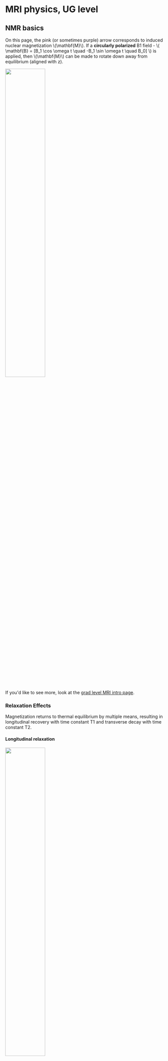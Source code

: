 

# MRI physics, UG level

## NMR basics

On this page, the pink (or sometimes purple) arrow corresponds to induced nuclear magnetization \\(\mathbf{M}\\). If a **circularly polarized** B1 field - \\( \mathbf{B} = [B_1 \cos \omega t \quad -B_1 \sin \omega t \quad B_0] \\) is applied, then \\(\mathbf{M}\\) can be made to rotate down away from equilibrium (aligned with z). 

<img src="images/Bloch_Bminus_lab.gif" width="50%">

If you'd like to see more, look at the [grad level MRI intro page](teaching-mri-intro.html).

### Relaxation Effects

Magnetization returns to thermal equilibrium by multiple means, resulting in longitudinal recovery with time constant T1 and transverse decay with time constant T2.

#### Longitudinal relaxation

<img src="images/M_bloch_t1.gif" width="50%">

#### Transverse relaxation

<img src="images/M_bloch_t2graph.gif" width="50%">

Transverse relaxation can be subdivided into irreversible decay due to random interactions (T2):

<img src="images/M_bloch_t2.gif" width="30%">

and reversible decay due to microscopic (but constant) field perturbations (T2'):

<img src="images/M_bloch_t2prime.gif" width="30%">

The reversible decay can be recovered by applying a second RF pulse to form a **SPIN ECHO**
<img src="images/M_spin_echo.gif" width="90%">

More generally, after excitation by 90 degree pulse, the magnetization will return to equilibrium by a combination of T1 and T2 relaxation. This is called a **Free Indunction Decay (FID)**

<img src="images/FID_lab.gif" width="60%">

Note that \\(\mathbf{M}\\) *does not* rotate back to equilibrium - the transverse and longitudinal relaxation components are independent. Note also that the Larmor frequency here is exaggeratedly small. In reality \\(\omega\\) is in the range of 100MHz, making one period of rotation about 10ns, whereas the relaxation times are in the range of 10s to 100s of milliseconds. Hence the precession rotation depicted here would in reality be much faster (this is true for all the diagrams on this page) but has been slowed down to make easier to interpret.

<br>
<br>

## Spatial Encoding

### Gradient Waveforms
Applied gradient fields can be characterized by a time variable waveform:

<img src="images/output_sDdnMn.gif" width="90%">

<br>

### Spin Warp method
Imagine we are imaging an object with this spin density:

<img src="images/spinwarpVD_density.png" width="25%">

After excitation, the transverse magnetization is precessing when viewed in the laboratory frame:

<img src="images/spinwarp_VD_larmor.gif" width="25%">


If a gradient is applied in the x-direction (Left to Right) we get spatial variation in precession frequency that means some move faster and some slower than the Larmor frequency:

<img src="images/spinwarp_VD_larmor_Gx.gif" width="25%">

If a gradient is applied in the y-direction, the same is true:

<img src="images/spinwarp_VD_larmor_Gy.gif" width="25%">

**Phase Encoding** involves applying gradients first in one direction and then another. This is best described in the k-space formalism and results in a combination of the above effects. The observed signal is always the integral over the entire sample, for example:

<img src="images/spinwarp_VD_larmor_Gx_plot.gif" width="25%">

This will be different for each applied gradient, and each gradient maps out a trajectory in k-space. We can plot the signals as a function of k, and then use an inverse FT to reconstruct the image.


<br>
<br>

## Steady state behaviour

If a sequence uses rapidly repeated RF pulses then magnetization does not have time to recover from one excitation to the rest. The result is that a dynamic equilibrium is reached, in which the longitudinal magnetization is less than the maximum available. For example, see the sequence below:


<img src="images/GRE_flip90_TR1000.gif" width="65%">

This is called saturation. If the repetition time is reduced, the effect is worse, and the steady-state magnetization is even smaller - the result from imaging would be lower signal. 

<img src="images/GRE_flip90_TR500.gif" width="65%">

We find that in this case reducing the flip angle (below: from 90 to 60 degrees) can lead to an increase in signal, since the saturation effect is reduced

<img src="images/GRE_flip59_TR500.gif" width="65%">


<br>
<br>

## Quantitative MRI

In lectures we looked at an example of trying to measure the T1 and T2 of some different samples in test-tubes. Below are the images obtained using inversion recovery for different delay times (Ti):

<img src="images/inversiontimes.gif" width="65%">

Below are the same tubes, this time scanned with spin echo sequences using different echo times:

<img src="images/echotimes.gif" width="65%">

In both cases we calculate T1 and T2 for each pixel, using the relevant signal equation.

Below, T1:

<img src="images/fig_2017_11_10_11_28_40.png" width="65%">


Below, T2:

<img src="images/fig_2017_11_10_11_47_12.png" width="65%">

(c) Shaihan Malik 2017
